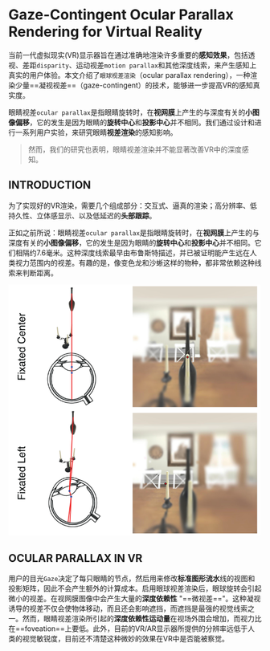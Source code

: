 # Gaze-Contingent Ocular Parallax Rendering for Virtual Reality

当前一代虚拟现实(VR)显示器旨在通过准确地渲染许多重要的**感知效果**，包括透视、差距`disparity`、运动视差`motion parallax`和其他深度线索，来产生感知上真实的用户体验。本文介绍了`眼球视差渲染`（ocular parallax rendering），一种渲染少量==凝视视差==（gaze-contingent）的技术，能够进一步提高VR的感知真实度。

眼睛视差`ocular parallax`是指眼睛旋转时，在**视网膜**上产生的与深度有关的**小图像偏移**，它的发生是因为眼睛的**旋转中心**和**投影中心**并不相同。我们通过设计和进行一系列用户实验，来研究眼睛**视差渲染**的感知影响。

> 然而，我们的研究也表明，眼睛视差渲染并不能显著改善VR中的深度感知。



## INTRODUCTION

为了实现好的VR渲染，需要几个组成部分：交互式、逼真的渲染；高分辨率、低持久性、立体感显示、以及低延迟的**头部跟踪**。

正如之前所说：眼睛视差`ocular parallax`是指眼睛旋转时，在**视网膜**上产生的与深度有关的**小图像偏移**，它的发生是因为眼睛的**旋转中心**和**投影中心**并不相同。它们相隔约7.6毫米。这种深度线索最早由布鲁斯特描述，并已被证明能产生远在人类视力范围内的视差。有趣的是，像变色龙和沙蜥这样的物种，都非常依赖这种线索来判断距离。

<img src="Gaze-Contingent Ocular Parallax Rendering for Virtual Reality.assets/image-20210123150156035.png" alt="image-20210123150156035" style="zoom:67%;" />



## OCULAR PARALLAX IN VR

用户的目光`Gaze`决定了每只眼睛的节点，然后用来修改**标准图形流水**线的视图和投影矩阵，因此不会产生额外的计算成本。启用眼球视差渲染后，眼球旋转会引起微小的视差。在视网膜图像中会产生大量的**深度依赖性** "==微视差=="。这种凝视诱导的视差不仅会使物体移动，而且还会影响遮挡，而遮挡是最强的视觉线索之一。然而，眼睛视差渲染所引起的**深度依赖性运动量**在视场外围会增加，而视力比在==foveation==上要低。此外，目前的VR/AR显示器所提供的分辨率远低于人类的视觉敏锐度，目前还不清楚这种微妙的效果在VR中是否能被察觉。

